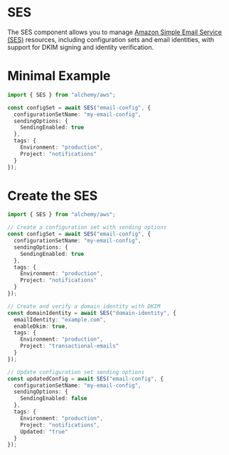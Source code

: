 # SES

The SES component allows you to manage [Amazon Simple Email Service (SES)](https://docs.aws.amazon.com/ses/latest/DeveloperGuide/Welcome.html) resources, including configuration sets and email identities, with support for DKIM signing and identity verification.

# Minimal Example

```ts
import { SES } from "alchemy/aws";

const configSet = await SES("email-config", {
  configurationSetName: "my-email-config",
  sendingOptions: {
    SendingEnabled: true
  },
  tags: {
    Environment: "production",
    Project: "notifications"
  }
});
```

# Create the SES

```ts
import { SES } from "alchemy/aws";

// Create a configuration set with sending options
const configSet = await SES("email-config", {
  configurationSetName: "my-email-config",
  sendingOptions: {
    SendingEnabled: true
  },
  tags: {
    Environment: "production",
    Project: "notifications"
  }
});

// Create and verify a domain identity with DKIM
const domainIdentity = await SES("domain-identity", {
  emailIdentity: "example.com",
  enableDkim: true,
  tags: {
    Environment: "production",
    Project: "transactional-emails"
  }
});

// Update configuration set sending options
const updatedConfig = await SES("email-config", {
  configurationSetName: "my-email-config",
  sendingOptions: {
    SendingEnabled: false
  },
  tags: {
    Environment: "production",
    Project: "notifications",
    Updated: "true"
  }
});
```